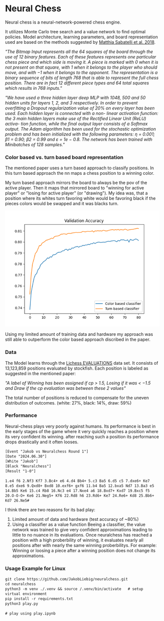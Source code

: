 # Neural Chess
Neural chess is a neural-network-powered chess engine.

It utilizes Monte Carlo tree search and a value network to find optimal policies.
Model architecture, learning parameters, and board representation used are based on the methods suggested by [Matthia Sabatelli et al. 2018](https://www.ai.rug.nl/~mwiering/GROUP/ARTICLES/ICPRAM_CHESS_DNN_2018.pdf).

*"The Bitmap Input represents all the 64 squares of
the board through the use of 12 binary features. Each
of these features represents one particular chess piece
and which side is moving it. A piece is marked with
0 when it is not present on that square, with 1 when it
belongs to the player who should move, and with −1
when it belongs to the opponent. The representation
is a binary sequence of bits of length 768 that is able
to represent the full chess position. There are in fact
12 different piece types and 64 total squares which
results in 768 inputs."*

*"We have used a three hidden layer deep MLP with
1048, 500 and 50 hidden units for layers 1, 2, and 3
respectively. In order to prevent overfitting a Dropout
regularization value of 20% on every layer has been
used. Each hidden layer is connected with a non-
linear activation function: the 3 main hidden layers
make use of the Rectified Linear Unit (ReLU) activa-
tion function, while the final output layer consists of
a Softmax output. The Adam algorithm has been used
for the stochastic optimization problem and has been
initialized with the following parameters: η = 0.001;
β1 = 0.90; β2 = 0.99 and ε = 1e − 0.8. The network
has been trained with Minibatches of 128 samples."*

### Color based vs. turn based board representation
The mentioned paper uses a turn based approach to classify positions.
In this turn based approach the nn maps a chess position to a winning color.

My turn based approach mirrors the board to always be the pov of the active player.
Then it maps that mirrored board to "winning for active player" or "losing for active player" (or "drawing").
My idea was, that a position where its whites turn favoring white would be favoring black if the pieces colors would be swapped and it was blacks turn.

![alt text](https://github.com/JakobLiebig/neuralchess/blob/main/docs/plt.png)

Using my limited amount of training data and hardware my approach was still able to outperform the color based approach discribed in the paper. 

### Data
The Model learns through the [Lichess EVALUATIONS](https://database.lichess.org/#evals) data set.
It consists of 13,123,859 positions evaluated by stockfish. Each position is labeled as suggested in the mentioned paper:

*"A label of Winning has been assigned if cp > 1.5, Losing if it
was < −1.5 and Draw if the cp evaluation was
between these 2 values"*

The total number of positions is reduced to compensate for the uneven distribution of outcomes. (white: 27%, black: 14%, draw: 59%)

### Performance
Neural-chess plays very poorly against humans. Its performance is best in the early stages of the game where it very quickly reaches a position where its very confident its winning.
after reaching such a position its performance drops drastically and it often looses.

```
[Event "Jakob vs Neuralchess Round 1"]
[Date "2024.06.30"]
[White "Jakob"]
[Black "Neuralchess"]
[Result "1-0"]

1.e4 f6 2.Nf3 Kf7 3.Bc4+ e6 4.d4 Bb4+ 5.c3 Ba5 6.d5 c5 7.dxe6+ Ke7 8.e5 dxe6 9.Qxd8+ Bxd8 10.exf6+ gxf6 11.b4 Ba5 12.bxa5 Nd7 13.Ba3 e5 14.Bb5 Ke6 15.c4 Rb8 16.Nc3 e4 17.Nxe4 a6 18.Bxd7+ Kxd7 19.Bxc5 f5 20.O-O-O+ Ke6 21.Neg5+ Kf6 22.Rd8 h6 23.Rd6+ Ke7 24.Re6+ Kd8 25.Bb6+ Kd7 26.Ne5#
```

I think there are two reasons for its bad play:
1. Limited amount of data and hardware (test accuracy of ~80%)
2. Using a classifier as a value function
   Beeing a classifier, the value network was trained to give very confident approximations leading to little to no nuance in its evaluations.
   Once neuralchess has reached a position with a high proberbility of winning, it evaluates nearly all positions after with nearly the same winning proberbilitys.
   For example: Winning or loosing a piece after a winning position does not change its approximations.

### Usage Example for Linux
```
git clone https://github.com/JakobLiebig/neuralchess.git
cd neuralchess
python3 -m venv ./.venv && source /.venv/bin/activate   # setup virtual environment
pip install -r requirements.txt
python3 play.py

# play using play.ipynb
```
